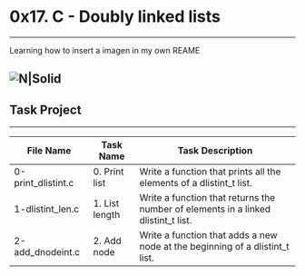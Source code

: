 # 0x17. C - Doubly linked lists
---
Learning how to insert a imagen in my own REAME

![N|Solid](https://www.americadecali.co/wp-content/uploads/2018/02/favicon-1.png)
---

## Task Project
---
File Name|Task Name|Task Description
---|---|---
0-print_dlistint.c | 0. Print list | Write a function that prints all the elements of a dlistint_t list.
1-dlistint_len.c | 1. List length | Write a function that returns the number of elements in a linked dlistint_t list.
2-add_dnodeint.c | 2. Add node | Write a function that adds a new node at the beginning of a dlistint_t list.